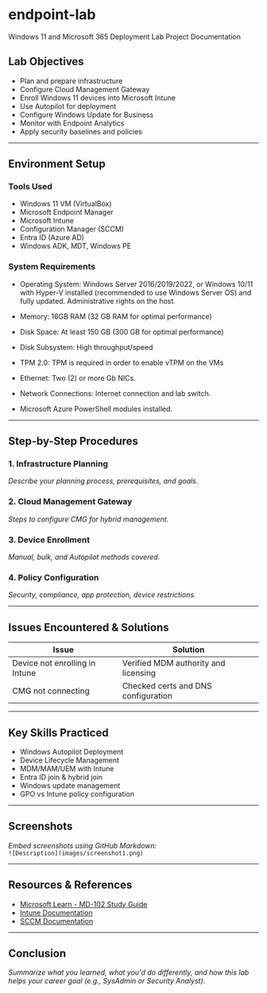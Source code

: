 # endpoint-lab
Windows 11 and Microsoft 365 Deployment Lab Project Documentation
## Lab Objectives
- Plan and prepare infrastructure  
- Configure Cloud Management Gateway  
- Enroll Windows 11 devices into Microsoft Intune  
- Use Autopilot for deployment  
- Configure Windows Update for Business  
- Monitor with Endpoint Analytics  
- Apply security baselines and policies

---

## Environment Setup
### Tools Used
- Windows 11 VM (VirtualBox)
- Microsoft Endpoint Manager
- Microsoft Intune
- Configuration Manager (SCCM)
- Entra ID (Azure AD)
- Windows ADK, MDT, Windows PE

### System Requirements
- Operating System: Windows Server 2016/2019/2022, or Windows 10/11 with Hyper-V installed (recommended to use Windows Server OS) and fully updated. Administrative rights on the host. 
- Memory: 16GB RAM (32 GB RAM for optimal performance) 
- Disk Space: At least 150 GB (300 GB for optimal performance) 
- Disk Subsystem: High throughput/speed 
- TPM 2.0: TPM is required in order to enable vTPM on the VMs 
- Ethernet: Two (2) or more Gb NICs. 
- Network Connections: Internet connection and lab switch. 

- Microsoft Azure PowerShell modules installed.

---

## Step-by-Step Procedures

### 1. Infrastructure Planning
_Describe your planning process, prerequisites, and goals._

### 2. Cloud Management Gateway
_Steps to configure CMG for hybrid management._

### 3. Device Enrollment
_Manual, bulk, and Autopilot methods covered._

### 4. Policy Configuration
_Security, compliance, app protection, device restrictions._

---

## Issues Encountered & Solutions
| Issue | Solution |
|-------|----------|
| Device not enrolling in Intune | Verified MDM authority and licensing |
| CMG not connecting | Checked certs and DNS configuration |

---

## Key Skills Practiced
- Windows Autopilot Deployment  
- Device Lifecycle Management  
- MDM/MAM/UEM with Intune  
- Entra ID join & hybrid join  
- Windows update management  
- GPO vs Intune policy configuration

---

## Screenshots
_Embed screenshots using GitHub Markdown:_  
`![Description](images/screenshot1.png)`

---

## Resources & References
- [Microsoft Learn - MD-102 Study Guide](https://learn.microsoft.com/en-us/credentials/certifications/resources/study-guides/md-102/)
- [Intune Documentation](https://learn.microsoft.com/en-us/mem/intune/)
- [SCCM Documentation](https://learn.microsoft.com/en-us/mem/configmgr/)

---

## Conclusion
_Summarize what you learned, what you'd do differently, and how this lab helps your career goal (e.g., SysAdmin or Security Analyst)._
